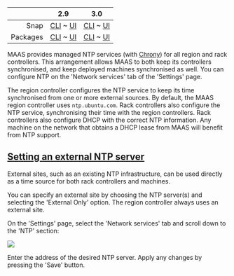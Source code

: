 ||2.9|3.0|
|-----:|:-----:|:-----:|
Snap|[CLI](/t/ntp-services-snap-2-9-cli/2962) ~ [UI](/t/ntp-services-snap-2-9-ui/2963)|[CLI](/t/ntp-services-snap-3-0-cli/4053) ~ [UI](/t/ntp-services-snap-3-0-ui/4054)|
Packages|[CLI](/t/ntp-services-deb-2-9-cli/2968) ~ [UI](/t/ntp-services-deb-2-9-ui/2969)|[CLI](/t/ntp-services-deb-3-0-cli/4055) ~ [UI](/t/ntp-services-deb-3-0-ui/4056)|

MAAS provides managed NTP services (with [Chrony](https://chrony.tuxfamily.org/)) for all region and rack controllers. This arrangement allows MAAS to both keep its controllers synchronised, and keep deployed machines synchronised as well. You can configure NTP on the 'Network services' tab of the 'Settings' page.

The region controller configures the NTP service to keep its time synchronised from one or more external sources. By default, the MAAS region controller uses `ntp.ubuntu.com`. Rack controllers also configure the NTP service, synchronising their time with the region controllers.  Rack controllers also configure DHCP with the correct NTP information. Any machine on the network that obtains a DHCP lease from MAAS will benefit from NTP support.

<a href="#heading--setting-ntp-server"><h2 id="heading--setting-ntp-server">Setting an external NTP server</h2></a>

External sites, such as an existing NTP infrastructure, can be used directly as a time source for both rack controllers and machines.

You can specify an external site by choosing the NTP server(s) and selecting the 'External Only' option. The region controller always uses an external site.

On the 'Settings' page, select the 'Network services' tab and scroll down to the 'NTP' section:

<a href="https://assets.ubuntu.com/v1/69180b4a-installconfig-network-ntp__2.6-configure-ntp.png" target = "_blank"><img src="https://assets.ubuntu.com/v1/69180b4a-installconfig-network-ntp__2.6-configure-ntp.png"></a>

Enter the address of the desired NTP server. Apply any changes by pressing the 'Save' button.

<!--   snap-2-9-cli   deb-2-9-cli snap-3-0-cli deb-3-0-cli 
You can specify an external NTP server with two successive commands:

```
maas $PROFILE maas set-config name=ntp_servers value=$NTP_IP_ADDRESS
```

followed by:

```
maas admin maas set-config name=ntp_external_only value=true
```

  snap-2-9-cli   deb-2-9-cli  snap-3-0-cli deb-3-0-cli -->
